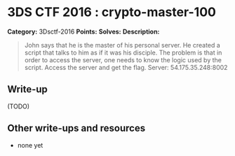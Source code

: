 # 3DS CTF 2016 : crypto-master-100

**Category:** 3Dsctf-2016
**Points:** 
**Solves:** 
**Description:**

> John says that he is the master of his personal server. He created a script that talks to him as if it was his disciple. The problem is that in order to access the server, one needs to know the logic used by the script. Access the server and get the flag. Server: 54.175.35.248:8002 


## Write-up

(TODO)

## Other write-ups and resources

* none yet
